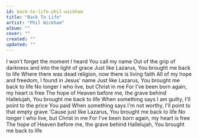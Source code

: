 ```yaml
---
id: back-to-life-phil-wickham
title: "Back To Life"
artist: "Phil Wickham"
album: ""
cover: ""
created: ""
updated: ""
---
```


I won't forget the moment I heard You call my name
Out of the grip of darkness and into the light of grace
Just like Lazarus, You brought me back to life
Where there was dead religion, now there is living faith
All of my hope and freedom, I found in Jesus' name
Just like Lazarus, You brought me back to life
No longer I who live, but Christ in me
For I've been born again, my heart is free
The hope of Heaven before me, the grave behind
Hallelujah, You brought mе back to life
When something says I am guilty, I'll point to thе price You paid
When something says I'm not worthy, I'll point to that empty grave
'Cause just like Lazarus, You brought me back to life
No longer I who live, but Christ in me
For I've been born again, my heart is free
The hope of Heaven before me, the grave behind
Hallelujah, You brought me back to life